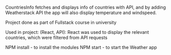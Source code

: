 CountriesInfo fetches and displays info of countries with API, and by adding Weatherstack API the app will also display temperature and windspeed.


Project done as part of Fullstack course in university

Used in project:
(React, API): React was used to display the relevant countries, which were filtered from API requests

NPM install - to install the modules
NPM start - to start the Weather app


